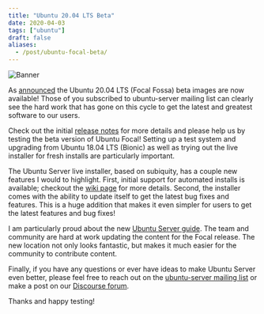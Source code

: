 ```yaml
---
title: "Ubuntu 20.04 LTS Beta"
date: 2020-04-03
tags: ["ubuntu"]
draft: false
aliases:
  - /post/ubuntu-focal-beta/
---
```


![Banner](/img/ubuntu/focal.png#center)

As [announced](https://lists.ubuntu.com/archives/ubuntu-announce/2020-April/000255.html)
the Ubuntu 20.04 LTS (Focal Fossa) beta images are now available! Those of you
subscribed to ubuntu-server mailing list can clearly see the hard work that has
gone on this cycle to get the latest and greatest software to our users.

Check out the initial [release notes](https://wiki.ubuntu.com/FocalFossa/ReleaseNotes)
for more details and please help us by testing the beta version of Ubuntu
Focal! Setting up a test system and upgrading from Ubuntu 18.04 LTS (Bionic)
as well as trying out the live installer for fresh installs are particularly
important.

The Ubuntu Server live installer, based on subiquity, has a couple new features
I would to highlight. First, initial support for automated installs is
available; checkout the [wiki page](https://wiki.ubuntu.com/FoundationsTeam/AutomatedServerInstalls)
for more details. Second, the installer comes with the ability to update itself
to get the latest bug fixes and features. This is a huge addition that makes it
even simpler for users to get the latest features and bug fixes!

I am particularly proud about the new [Ubuntu Server guide](https://ubuntu.com/server/docs).
The team and community are hard at work updating the content for the Focal
release. The new location not only looks fantastic, but makes it much easier
for the community to contribute content.

Finally, if you have any questions or ever have ideas to make Ubuntu Server
even better, please feel free to reach out on the [ubuntu-server mailing list](https://lists.ubuntu.com/mailman/listinfo/ubuntu-server)
or make a post on our [Discourse forum](https://discourse.ubuntu.com/c/server).

Thanks and happy testing!
